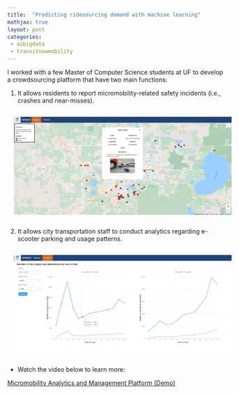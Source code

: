 ```yaml
---
title:  "Predicting ridesourcing demand with machine learning"
mathjax: true
layout: post
categories: 
 - aibigdata
 - transitnewmobility
---
```



I worked with a few Master of Computer Science students at UF to develop a crowdsourcing platform that have two main functions: 

1) It allows residents to report micromobility-related safety incidents (i.e., crashes and near-misses).
<img align="middle" width="500" height="225" src="https://github.com/jacobyan0/jacobyan0.github.io/raw/master/images/CrowdsourcingApp.png" style="vertical-align:middle;margin:15px 15px"> 

2) It allows city transportation staff to conduct analytics regarding e-scooter parking and usage patterns.
<img align="middle" width="500" height="225" src="https://github.com/jacobyan0/jacobyan0.github.io/raw/master/images/AnalyticsPlatform.png" style="vertical-align:middle;margin:15px 15px"> 

* Watch the video below to learn more:

[Micromobility Analytics and Management Platform (Demo)](https://www.youtube.com/watch?v=s4ABfMFuq9g)
